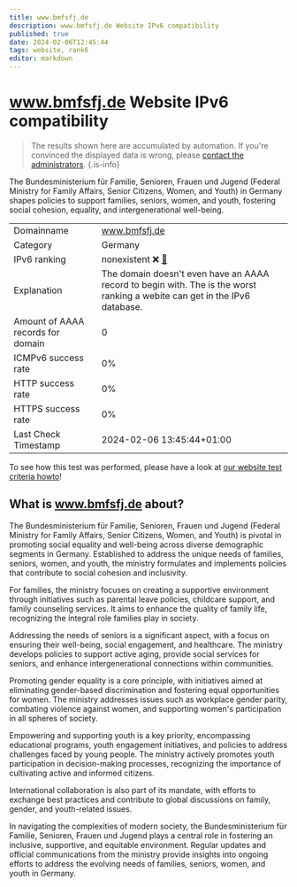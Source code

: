 ```yaml
---
title: www.bmfsfj.de
description: www.bmfsfj.de Website IPv6 compatibility
published: true
date: 2024-02-06T12:45:44
tags: website, rank6
editor: markdown
---
```


# www.bmfsfj.de Website IPv6 compatibility

> The results shown here are accumulated by automation. If you're convinced the displayed data is wrong, please [contact the administrators](/howto/chat). 
{.is-info}

The Bundesministerium für Familie, Senioren, Frauen und Jugend (Federal Ministry for Family Affairs, Senior Citizens, Women, and Youth) in Germany shapes policies to support families, seniors, women, and youth, fostering social cohesion, equality, and intergenerational well-being.


|   |   |
| - | - |
| Domainname | www.bmfsfj.de
| Category | Germany |
| IPv6 ranking | nonexistent :x: [🔗](/howto/ranking) |
| Explanation | The domain doesn't even have an AAAA record to begin with. The is the worst ranking a webite can get in the IPv6 database. |
| Amount of AAAA records for domain | 0 |
| ICMPv6 success rate | 0%|
| HTTP success rate | 0% |
| HTTPS success rate | 0% |
| Last Check Timestamp | 2024-02-06 13:45:44+01:00 |

To see how this test was performed, please have a look at [our website test criteria howto](/howto/testcriteria/website)!


## What is www.bmfsfj.de about?
The Bundesministerium für Familie, Senioren, Frauen und Jugend (Federal Ministry for Family Affairs, Senior Citizens, Women, and Youth) is pivotal in promoting social equality and well-being across diverse demographic segments in Germany. Established to address the unique needs of families, seniors, women, and youth, the ministry formulates and implements policies that contribute to social cohesion and inclusivity.

For families, the ministry focuses on creating a supportive environment through initiatives such as parental leave policies, childcare support, and family counseling services. It aims to enhance the quality of family life, recognizing the integral role families play in society.

Addressing the needs of seniors is a significant aspect, with a focus on ensuring their well-being, social engagement, and healthcare. The ministry develops policies to support active aging, provide social services for seniors, and enhance intergenerational connections within communities.

Promoting gender equality is a core principle, with initiatives aimed at eliminating gender-based discrimination and fostering equal opportunities for women. The ministry addresses issues such as workplace gender parity, combating violence against women, and supporting women's participation in all spheres of society.

Empowering and supporting youth is a key priority, encompassing educational programs, youth engagement initiatives, and policies to address challenges faced by young people. The ministry actively promotes youth participation in decision-making processes, recognizing the importance of cultivating active and informed citizens.

International collaboration is also part of its mandate, with efforts to exchange best practices and contribute to global discussions on family, gender, and youth-related issues.

In navigating the complexities of modern society, the Bundesministerium für Familie, Senioren, Frauen und Jugend plays a central role in fostering an inclusive, supportive, and equitable environment. Regular updates and official communications from the ministry provide insights into ongoing efforts to address the evolving needs of families, seniors, women, and youth in Germany.


